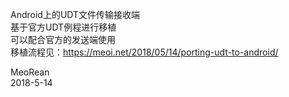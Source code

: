Android上的UDT文件传输接收端  
基于官方UDT例程进行移植  
可以配合官方的发送端使用  
移植流程见：https://meoi.net/2018/05/14/porting-udt-to-android/

MeoRean  
2018-5-14  
